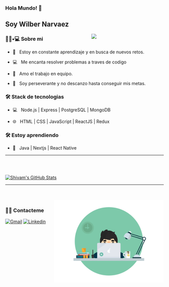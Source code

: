 ### Hola Mundo! 👋<h2>Soy Wilber Narvaez</h2>

<img align='right' src="https://media.giphy.com/media/M9gbBd9nbDrOTu1Mqx/giphy.gif" width="230">

<h3> 👨🏻•💻 Sobre mi </h3>



- 🤔 &nbsp; Estoy en constante aprendizaje y en busca de nuevos retos.

- 💻 &nbsp; Me encanta resolver problemas a traves de codigo

- 🧡 &nbsp; Amo el trabajo en equipo.

- 🚀 &nbsp; Soy perseverante y no descanzo hasta conseguir mis metas.



<h3>🛠 Stack de tecnologias</h3>



- 💻 &nbsp; Node.js | Express | PostgreSQL | MongoDB

- 🌐 &nbsp; HTML | CSS | JavaScript | ReactJS | Redux 




<h3>🛠 Estoy aprendiendo</h3>

- 🔧 &nbsp; Java | Nextjs | React Native

<hr>



<br/><br/>

[![Shivam's GitHub Stats](https://github-readme-stats.vercel.app/api?username=wilbernp&show_icons=true)](https://github.com/shivam0110)
<hr>
<br/>

<br/>

<img src="https://github.com/nirala69/nirala69/blob/master/70804f7e25b11f29db904f2fa7b4cd9d.gif" width="350" align='right'>
<!-- 
![Top Langs](https://github-readme-stats.vercel.app/api/top-langs/?username=wilbernp&show_icons=true) -->

<!-- <br><br> -->



<h3> 🤝🏻 Contacteme </h3>

<!-- <p align="center"> -->

<a href="https://www.linkedin.com/in/wilber-narvaez-51bba0243/"> 
  <img src="https://www.vectorlogo.zone/logos/linkedin/linkedin-ar21.svg" alt="Gmail"></a>


<a href="mailto:wilbernarvaezpetrogmail.com">
  <img src="https://www.vectorlogo.zone/logos/gmail/gmail-ar21.svg" alt=" Linkedin"></a>
<!-- </p> -->



<!-- <hr> -->
